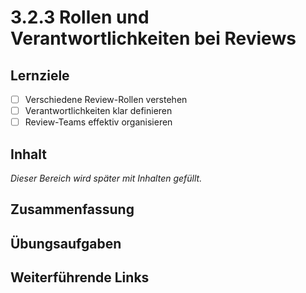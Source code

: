 # 3.2.3 Rollen und Verantwortlichkeiten bei Reviews

## Lernziele

- [ ] Verschiedene Review-Rollen verstehen
- [ ] Verantwortlichkeiten klar definieren
- [ ] Review-Teams effektiv organisieren

## Inhalt

_Dieser Bereich wird später mit Inhalten gefüllt._

## Zusammenfassung

## Übungsaufgaben

## Weiterführende Links
